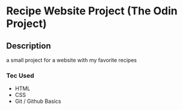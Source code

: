 # Recipe Website Project (The Odin Project)

## Description

a small project for a website with my favorite recipes

### Tec Used

 - HTML
 - CSS
 - Git / Github Basics
